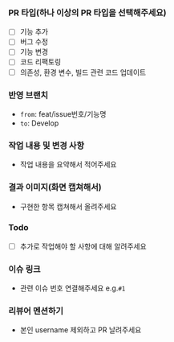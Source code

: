 ### PR 타입(하나 이상의 PR 타입을 선택해주세요)
- [ ] 기능 추가
- [ ] 버그 수정
- [ ] 기능 변경
- [ ] 코드 리팩토링
- [ ] 의존성, 환경 변수, 빌드 관련 코드 업데이트

### 반영 브랜치
- `from`: feat/issue번호/기능명
- `to`: Develop
### 작업 내용 및 변경 사항
- 작업 내용을 요약해서 적어주세요
### 결과 이미지(화면 캡쳐해서)
- 구현한 항목 캡쳐해서 올려주세요
### Todo
- [ ] 추가로 작업해야 할 사항에 대해 알려주세요
### 이슈 링크
- 관련 이슈 번호 연결해주세요 e.g.`#1`
### 리뷰어 멘션하기
- 본인 username 제외하고 PR 날려주세요